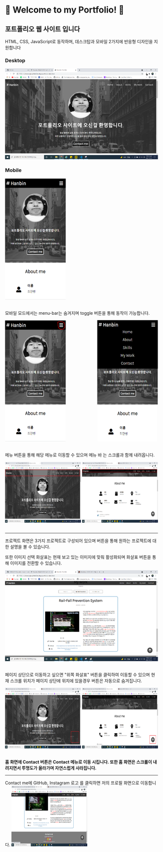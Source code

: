 # 🎈 Welcome to my Portfolio! 🎈

## 포트폴리오 웹 사이트 입니다

HTML, CSS, JavaScript로 동작하며,
데스크탑과 모바일 2가지에 반응형 디자인을 지원합니다

### Desktop

<img src="img/readme-img/데탑.png"  width="600" height="300"/>

### Mobile

<img src="img/readme-img/모바일.png"  width="200" height="400"/>

<br>
<br>

모바일 모드에서는 menu-bar는 숨겨지며 toggle 버튼을 통해 동작이 가능합니다.

<img src="img/readme-img/토글.png"  width="200" height="400"/>
<img src="img/readme-img/토글-on.png"  width="200" height="400" align="right"/>

<br>
<br>

메뉴 버튼을 통해 해당 메뉴로 이동할 수 있으며 메뉴 바 는 스크롤과 함께 내려옵니다.

<img src="img/readme-img/메뉴.png"  width="250" height="200"/>
<img src="img/readme-img/메뉴-fix.png"  width="250" height="200" align="right"/>

<br>
<br>

---

프로젝트 화면은 3가지 프로젝트로 구성되어 있으며 버튼을 통해 원하는 프로젝트에 대한 설명을 볼 수 있습니다.

또한 이미지 선택 화살표는 현재 보고 있는 이미지에 맞춰 활성화되며 화살표 버튼을 통해 이미지를 전환할 수 있습니다.

<img src="img/readme-img/프로젝트.png"  width="600" height="300"/>
<br>
<br>

페이지 상단으로 이동하고 싶으면 "위쪽 화살표" 버튼을 클릭하여 이동할 수 있으며 현재 스크롤 위치가 페이지 상단에 위치에 있을경우 버튼은 자동으로 숨겨집니다.

<img src="img/readme-img/화살표.png"  width="250" height="200"/>
<img src="img/readme-img/화살표-on.png"  width="250" height="200" align="right"/>
<br>
<br>

**홈 화면에 Contact 버튼은 Contact 메뉴로 이동 시킵니다. 또한 홈 화면은 스크롤이 내려지면서 투명도가 올라가며 자연스럽게 사라집니다.**

---

Contact me에 GitHub, Instagram 로고 를 클릭하면 저의 프로필 화면으로 이동합니다.
<img src="img/readme-img/콘택트.png"  width="250" height="200"/>
